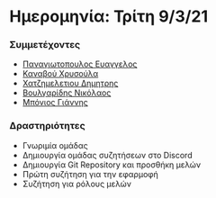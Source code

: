 # Ημερομηνία: Τρίτη 9/3/21

### Συμμετέχοντες
* [Παναγιωτοπουλος Ευαγγελος](https://github.com/vaggouras21)
* [Καναβού Χρυσούλα](https://github.com/chrisakanavou)
* [Χατζημελετιου Δημητρης](https://github.com/chatzimeletiou)
* [Βουλγαρίδης Νικόλαος](https://github.com/Nick-v1)
* [Μπόνιος Γιάννης](https://github.com/mpgiannis)

### Δραστηριότητες
* Γνωριμία ομάδας
* Δημιουργία ομάδας συζητήσεων στο Discord
* Δημιουργία Git Repository και προσθήκη μελών
* Πρώτη συζήτηση για την εφαρμοφή
* Συζήτηση για ρόλους μελών
